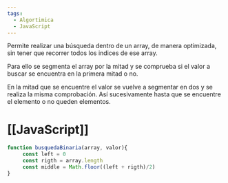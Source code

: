 ```yaml
---
tags:
  - Algortimica
  - JavaScript
---
```

Permite realizar una búsqueda dentro de un array, de manera optimizada, sin tener que recorrer todos los indices de ese array.

Para ello se segmenta el array por la mitad y se comprueba si el valor a buscar se encuentra en la primera mitad o no.

En la mitad que se encuentre el valor se vuelve a segmentar en dos y se realiza la misma comprobación. Así sucesivamente hasta que se encuentre el elemento o no queden elementos.
# [[JavaScript]]
```javascript
function busquedaBinaria(array, valor){
	 const left = 0
	 const rigth = array.length
	 const middle = Math.floor((left + rigth)/2)
}
```